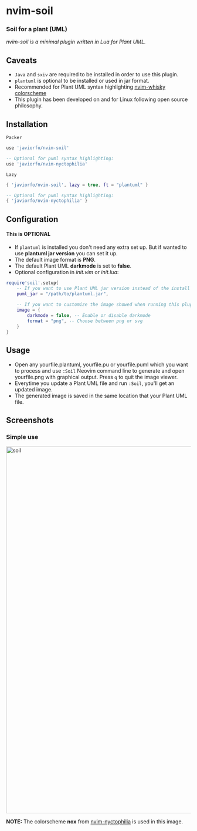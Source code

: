 # nvim-soil
### Soil for a plant (UML)
*nvim-soil is a minimal plugin written in Lua for Plant UML.*

## Caveats
- `Java` and `sxiv` are required to be installed in order to use this plugin.
- `plantuml` is optional to be installed or used in jar format.
- Recommended for Plant UML syntax highlighting [nvim-whisky colorscheme](https://github.com/javiorfo/nvim-whisky)
- This plugin has been developed on and for Linux following open source philosophy.

## Installation
`Packer`
```lua
use 'javiorfo/nvim-soil'

-- Optional for puml syntax highlighting:
use 'javiorfo/nvim-nyctophilia'
```
`Lazy`
```lua
{ 'javiorfo/nvim-soil', lazy = true, ft = "plantuml" }

-- Optional for puml syntax highlighting:
{ 'javiorfo/nvim-nyctophilia' }
```

## Configuration
#### This is OPTIONAL
- If `plantuml` is installed you don't need any extra set up. But if wanted to use **plantuml jar version** you can set it up.
- The default image format is **PNG**. 
- The default Plant UML **darkmode** is set to **false**. 
- Optional configuration in *init.vim* or *init.lua*:
```lua
require'soil'.setup{ 
    -- If you want to use Plant UML jar version instead of the install version
    puml_jar = "/path/to/plantuml.jar",
    
    -- If you want to customize the image showed when running this plugin
    image = {
        darkmode = false, -- Enable or disable darkmode 
        format = "png", -- Choose between png or svg
    }
}
```

## Usage
- Open any yourfile.plantuml, yourfile.pu or yourfile.puml which you want to process and use `:Soil` Neovim command line to generate and open yourfile.png with graphical output. Press `q` to quit the image viewer.
- Everytime you update a Plant UML file and run `:Soil`, you'll get an updated image.
- The generated image is saved in the same location that your Plant UML file.

## Screenshots
### Simple use

<img src="https://github.com/javiorfo/img/blob/master/nvim-soil/soil2.gif?raw=true" alt="soil" style="width:1000px;"/>

**NOTE:** The colorscheme **nox** from [nvim-nyctophilia](https://github.com/javiorfo/nvim-nyctophilia) is used in this image.
